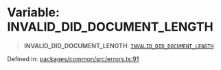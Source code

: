 # Variable: INVALID\_DID\_DOCUMENT\_LENGTH

> **INVALID\_DID\_DOCUMENT\_LENGTH**: [`INVALID_DID_DOCUMENT_LENGTH`](../enumerations/MethodErrorCode.md#invalid_did_document_length)

Defined in: [packages/common/src/errors.ts:91](https://github.com/dcdpr/did-btcr2-js/blob/4a717493e735221d072999f212891939f4de3f23/packages/common/src/errors.ts#L91)
